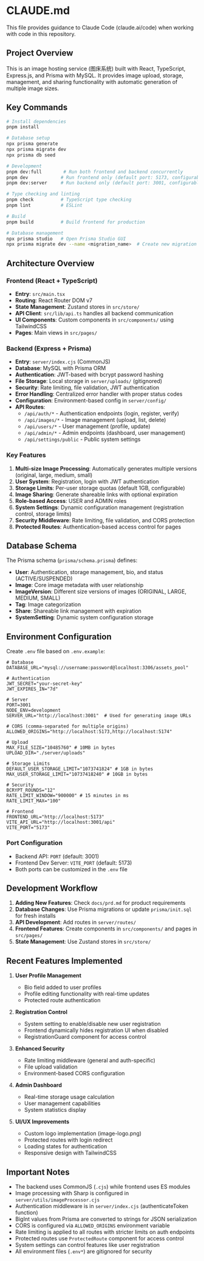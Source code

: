 # CLAUDE.md

This file provides guidance to Claude Code (claude.ai/code) when working with code in this repository.

## Project Overview

This is an image hosting service (图床系统) built with React, TypeScript, Express.js, and Prisma with MySQL. It provides image upload, storage, management, and sharing functionality with automatic generation of multiple image sizes.

## Key Commands

```bash
# Install dependencies
pnpm install

# Database setup
npx prisma generate
npx prisma migrate dev
npx prisma db seed

# Development
pnpm dev:full        # Run both frontend and backend concurrently
pnpm dev            # Run frontend only (default port: 5173, configurable via VITE_PORT)
pnpm dev:server     # Run backend only (default port: 3001, configurable via PORT)

# Type checking and linting
pnpm check          # TypeScript type checking
pnpm lint           # ESLint

# Build
pnpm build          # Build frontend for production

# Database management
npx prisma studio   # Open Prisma Studio GUI
npx prisma migrate dev --name <migration_name>  # Create new migration


```

## Architecture Overview

### Frontend (React + TypeScript)
- **Entry**: `src/main.tsx`
- **Routing**: React Router DOM v7
- **State Management**: Zustand stores in `src/store/`
- **API Client**: `src/lib/api.ts` handles all backend communication
- **UI Components**: Custom components in `src/components/` using TailwindCSS
- **Pages**: Main views in `src/pages/`

### Backend (Express + Prisma)
- **Entry**: `server/index.cjs` (CommonJS)
- **Database**: MySQL with Prisma ORM
- **Authentication**: JWT-based with bcrypt password hashing
- **File Storage**: Local storage in `server/uploads/` (gitignored)
- **Security**: Rate limiting, file validation, JWT authentication
- **Error Handling**: Centralized error handler with proper status codes
- **Configuration**: Environment-based config in `server/config/`
- **API Routes**:
  - `/api/auth/*` - Authentication endpoints (login, register, verify)
  - `/api/images/*` - Image management (upload, list, delete)
  - `/api/users/*` - User management (profile, update)
  - `/api/admin/*` - Admin endpoints (dashboard, user management)
  - `/api/settings/public` - Public system settings

### Key Features
1. **Multi-size Image Processing**: Automatically generates multiple versions (original, large, medium, small)
2. **User System**: Registration, login with JWT authentication
3. **Storage Limits**: Per-user storage quotas (default 1GB, configurable)
4. **Image Sharing**: Generate shareable links with optional expiration
5. **Role-based Access**: USER and ADMIN roles
6. **System Settings**: Dynamic configuration management (registration control, storage limits)
7. **Security Middleware**: Rate limiting, file validation, and CORS protection
8. **Protected Routes**: Authentication-based access control for pages

## Database Schema

The Prisma schema (`prisma/schema.prisma`) defines:
- **User**: Authentication, storage management, bio, and status (ACTIVE/SUSPENDED)
- **Image**: Core image metadata with user relationship
- **ImageVersion**: Different size versions of images (ORIGINAL, LARGE, MEDIUM, SMALL)
- **Tag**: Image categorization
- **Share**: Shareable link management with expiration
- **SystemSetting**: Dynamic system configuration storage

## Environment Configuration

Create `.env` file based on `.env.example`:
```env
# Database
DATABASE_URL="mysql://username:password@localhost:3306/assets_pool"

# Authentication
JWT_SECRET="your-secret-key"
JWT_EXPIRES_IN="7d"

# Server
PORT=3001
NODE_ENV=development
SERVER_URL="http://localhost:3001"  # Used for generating image URLs

# CORS (comma-separated for multiple origins)
ALLOWED_ORIGINS="http://localhost:5173,http://localhost:5174"

# Upload
MAX_FILE_SIZE="10485760" # 10MB in bytes
UPLOAD_DIR="./server/uploads"

# Storage Limits
DEFAULT_USER_STORAGE_LIMIT="1073741824" # 1GB in bytes
MAX_USER_STORAGE_LIMIT="10737418240" # 10GB in bytes

# Security
BCRYPT_ROUNDS="12"
RATE_LIMIT_WINDOW="900000" # 15 minutes in ms
RATE_LIMIT_MAX="100"

# Frontend
FRONTEND_URL="http://localhost:5173"
VITE_API_URL="http://localhost:3001/api"
VITE_PORT="5173"
```

### Port Configuration
- Backend API: `PORT` (default: 3001)
- Frontend Dev Server: `VITE_PORT` (default: 5173)
- Both ports can be customized in the `.env` file

## Development Workflow

1. **Adding New Features**: Check `docs/prd.md` for product requirements
2. **Database Changes**: Use Prisma migrations or update `prisma/init.sql` for fresh installs
3. **API Development**: Add routes in `server/routes/`
4. **Frontend Features**: Create components in `src/components/` and pages in `src/pages/`
5. **State Management**: Use Zustand stores in `src/store/`

## Recent Features Implemented

1. **User Profile Management**
   - Bio field added to user profiles
   - Profile editing functionality with real-time updates
   - Protected route authentication

2. **Registration Control**
   - System setting to enable/disable new user registration
   - Frontend dynamically hides registration UI when disabled
   - RegistrationGuard component for access control

3. **Enhanced Security**
   - Rate limiting middleware (general and auth-specific)
   - File upload validation
   - Environment-based CORS configuration

4. **Admin Dashboard**
   - Real-time storage usage calculation
   - User management capabilities
   - System statistics display

5. **UI/UX Improvements**
   - Custom logo implementation (image-logo.png)
   - Protected routes with login redirect
   - Loading states for authentication
   - Responsive design with TailwindCSS

## Important Notes

- The backend uses CommonJS (`.cjs`) while frontend uses ES modules
- Image processing with Sharp is configured in `server/utils/imageProcessor.cjs`
- Authentication middleware is in `server/index.cjs` (authenticateToken function)
- BigInt values from Prisma are converted to strings for JSON serialization
- CORS is configured via `ALLOWED_ORIGINS` environment variable
- Rate limiting is applied to all routes with stricter limits on auth endpoints
- Protected routes use `ProtectedRoute` component for access control
- System settings can control features like user registration
- All environment files (`.env*`) are gitignored for security